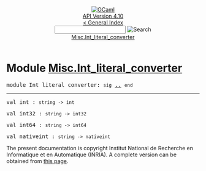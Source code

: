 <!-- ((! set title API !)) ((! set documentation !)) ((! set api !)) ((! set nobreadcrumb !)) -->
<div class="api"><header><nav class="toc brand"><a class="brand" href="https://ocaml.org/"><img src="colour-logo-gray.svg" class="svg" alt="OCaml"></a></nav><nav class="toc"><div class="toc_version"><a href="/docs" id="version-select">API Version 4.10</a></div><a href="index.html">&lt; General Index</a><div class="api_search"><input type="text" name="apisearch" id="api_search" oninput="mySearch(false);" onkeypress="this.oninput();" onclick="this.oninput();" onpaste="this.oninput();">
<img src="search_icon.svg" alt="Search" class="svg" onclick="mySearch(false)"></div>
<div id="search_results"></div><div class="toc_title"><a href="#top">Misc.Int_literal_converter</a></div><ul></ul></nav></header>

<h1>Module <a href="type_Misc.Int_literal_converter.html">Misc.Int_literal_converter</a></h1>

<pre><span id="MODULEInt_literal_converter"><span class="keyword">module</span> Int_literal_converter</span>: <code class="code"><span class="keyword">sig</span></code> <a href="Misc.Int_literal_converter.html">..</a> <code class="code"><span class="keyword">end</span></code></pre><hr width="100%">

<pre><span id="VALint"><span class="keyword">val</span> int</span> : <code class="type">string -&gt; int</code></pre>
<pre><span id="VALint32"><span class="keyword">val</span> int32</span> : <code class="type">string -&gt; int32</code></pre>
<pre><span id="VALint64"><span class="keyword">val</span> int64</span> : <code class="type">string -&gt; int64</code></pre>
<pre><span id="VALnativeint"><span class="keyword">val</span> nativeint</span> : <code class="type">string -&gt; nativeint</code></pre>
<div class="copyright">The present documentation is copyright Institut National de Recherche en Informatique et en Automatique (INRIA). A complete version can be obtained from <a href="http://caml.inria.fr/pub/docs/manual-ocaml/">this page</a>.</div></div>